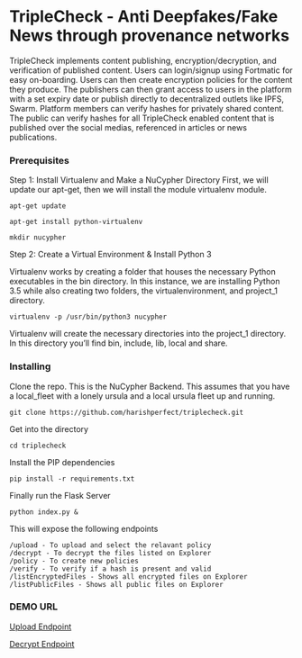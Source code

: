 # TripleCheck - Anti Deepfakes/Fake News through provenance networks

TripleCheck implements content publishing, encryption/decryption, and verification of published content. Users can login/signup using Fortmatic for easy on-boarding. Users can then create encryption policies for the content they produce. The publishers can then grant access to users in the platform with a set expiry date or publish directly to decentralized outlets like IPFS, Swarm. Platform members can verify hashes for privately shared content. The public can verify hashes for all TripleCheck enabled content that is published over the social medias, referenced in articles or news publications.

### Prerequisites

Step 1: Install Virtualenv and Make a NuCypher Directory
First, we will update our apt-get, then we will install the module virtualenv module.

```
apt-get update
```
```
apt-get install python-virtualenv
```
```
mkdir nucypher
```

Step 2: Create a Virtual Environment & Install Python 3

Virtualenv works by creating a folder that houses the necessary Python executables in the bin directory. In this instance, we are installing Python 3.5 while also creating two folders, the virtualenvironment, and project_1 directory.

```
virtualenv -p /usr/bin/python3 nucypher
```

Virtualenv will create the necessary directories into the project_1 directory. In this directory you’ll find bin, include, lib, local and share.

### Installing

Clone the repo. This is the NuCypher Backend. This assumes that you have a local_fleet with a lonely ursula and a local ursula fleet up and running.

```
git clone https://github.com/harishperfect/triplecheck.git
```

Get into the directory

```
cd triplecheck
```

Install the PIP dependencies

```
pip install -r requirements.txt
```

Finally run the Flask Server

```
python index.py &
```

This will expose the following endpoints

```
/upload - To upload and select the relavant policy
/decrypt - To decrypt the files listed on Explorer
/policy - To create new policies
/verify - To verify if a hash is present and valid
/listEncryptedFiles - Shows all encrypted files on Explorer
/listPublicFiles - Shows all public files on Explorer
```

### DEMO URL

 [Upload Endpoint](http://ec2-18-204-34-34.compute-1.amazonaws.com:5000/upload)
 
 
 [Decrypt Endpoint](http://ec2-18-204-34-34.compute-1.amazonaws.com:5000/decrypt)
